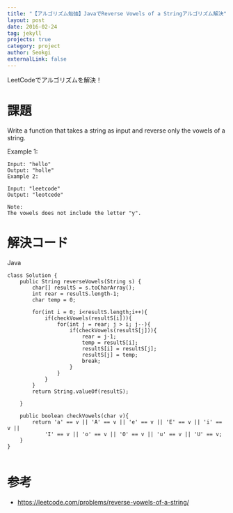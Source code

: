 ```yaml
---
title: "【アルゴリズム勉強】JavaでReverse Vowels of a Stringアルゴリズム解決"
layout: post
date: 2016-02-24
tag: jekyll
projects: true
category: project
author: Seokgi
externalLink: false
---
```



LeetCodeでアルゴリズムを解決！

# 課題
Write a function that takes a string as input and reverse only the vowels of a string.

Example 1:
```shell
Input: "hello"
Output: "holle"
Example 2:
```

```shell
Input: "leetcode"
Output: "leotcede"
```

```shell
Note:
The vowels does not include the letter "y".
```

# 解決コード
Java

```shell
class Solution {
    public String reverseVowels(String s) {
        char[] resultS = s.toCharArray();
        int rear = resultS.length-1;
        char temp = 0;
        
        for(int i = 0; i<resultS.length;i++){
            if(checkVowels(resultS[i])){
                for(int j = rear; j > i; j--){
                    if(checkVowels(resultS[j])){
                        rear = j-1;
                        temp = resultS[i];
                        resultS[i] = resultS[j];
                        resultS[j] = temp;
                        break;
                    }
                }
            }
        }
        return String.valueOf(resultS);
        
    }
    
    public boolean checkVowels(char v){
        return 'a' == v || 'A' == v || 'e' == v || 'E' == v || 'i' == v ||
            'I' == v || 'o' == v || 'O' == v || 'u' == v || 'U' == v;
    }
}


```



# 参考
- https://leetcode.com/problems/reverse-vowels-of-a-string/
